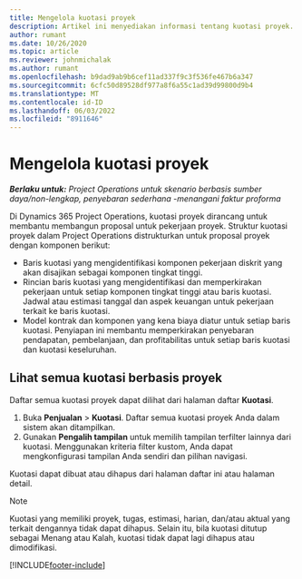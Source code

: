 ```yaml
---
title: Mengelola kuotasi proyek
description: Artikel ini menyediakan informasi tentang kuotasi proyek.
author: rumant
ms.date: 10/26/2020
ms.topic: article
ms.reviewer: johnmichalak
ms.author: rumant
ms.openlocfilehash: b9dad9ab9b6cef11ad337f9c3f536fe467b6a347
ms.sourcegitcommit: 6cfc50d89528df977a8f6a55c1ad39d99800d9b4
ms.translationtype: MT
ms.contentlocale: id-ID
ms.lasthandoff: 06/03/2022
ms.locfileid: "8911646"
---
```

# <a name="manage-project-quotes"></a>Mengelola kuotasi proyek

_**Berlaku untuk:** Project Operations untuk skenario berbasis sumber daya/non-lengkap, penyebaran sederhana -menangani faktur proforma_

Di Dynamics 365 Project Operations, kuotasi proyek dirancang untuk membantu membangun proposal untuk pekerjaan proyek. Struktur kuotasi proyek dalam Project Operations distrukturkan untuk proposal proyek dengan komponen berikut:

  - Baris kuotasi yang mengidentifikasi komponen pekerjaan diskrit yang akan disajikan sebagai komponen tingkat tinggi.
  - Rincian baris kuotasi yang mengidentifikasi dan memperkirakan pekerjaan untuk setiap komponen tingkat tinggi atau baris kuotasi. Jadwal atau estimasi tanggal dan aspek keuangan untuk pekerjaan terkait ke baris kuotasi.
  - Model kontrak dan komponen yang kena biaya diatur untuk setiap baris kuotasi. Penyiapan ini membantu memperkirakan penyebaran pendapatan, pembelanjaan, dan profitabilitas untuk setiap baris kuotasi dan kuotasi keseluruhan.

## <a name="view-all-project-based-quotes"></a>Lihat semua kuotasi berbasis proyek

Daftar semua kuotasi proyek dapat dilihat dari halaman daftar **Kuotasi**. 

1. Buka **Penjualan** > **Kuotasi**. Daftar semua kuotasi proyek Anda dalam sistem akan ditampilkan. 
2. Gunakan **Pengalih tampilan** untuk memilih tampilan terfilter lainnya dari kuotasi. Menggunakan kriteria filter kustom, Anda dapat mengkonfigurasi tampilan Anda sendiri dan pilihan navigasi.

Kuotasi dapat dibuat atau dihapus dari halaman daftar ini atau halaman detail.

 > [!NOTE]
 > Kuotasi yang memiliki proyek, tugas, estimasi, harian, dan/atau aktual yang terkait dengannya tidak dapat dihapus. Selain itu, bila kuotasi ditutup sebagai Menang atau Kalah, kuotasi tidak dapat lagi dihapus atau dimodifikasi. 


[!INCLUDE[footer-include](../../includes/footer-banner.md)]
